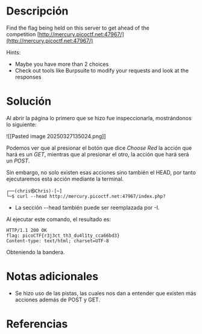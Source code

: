 # **Descripción**

Find the flag being held on this server to get ahead of the competition [http://mercury.picoctf.net:47967/](http://mercury.picoctf.net:47967/)

Hints:
- Maybe you have more than 2 choices
- Check out tools like Burpsuite to modify your requests and look at the responses
# **Solución**

Al abrir la página lo primero que se hizo fue inspeccionarla, mostrándonos lo siguiente:

![[Pasted image 20250327135024.png]]

Podemos ver que al presionar el botón que dice *Choose Red* la acción que hará es un *GET*, mientras que al presionar el otro, la acción que hará será un *POST*.

Sin embargo, no solo existen esas acciones sino también el HEAD, por tanto ejecutaremos esta acción mediante la terminal.


```terminal
┌──(chris㉿Chris)-[~]
└─$ curl --head http://mercury.picoctf.net:47967/index.php?
```

- La sección --head también puede ser reemplazada por -I.

Al ejecutar este comando, el resultado es:

```
HTTP/1.1 200 OK
flag: picoCTF{r3j3ct_th3_du4l1ty_cca66bd3}
Content-type: text/html; charset=UTF-8
```

Obteniendo la bandera.
# **Notas adicionales**

- Se hizo uso de las pistas, las cuales nos dan a entender que existen más acciones además de POST y GET.
# **Referencias**